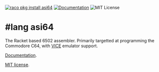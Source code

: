 [![raco pkg install asi64](https://img.shields.io/badge/raco_pkg_install-asi64-aa00ff.svg)](http:pkgs.racket-lang.org/#[asi64])
[![Documentation](https://img.shields.io/badge/read-documentation-blue.svg)](http://pkg-build.racket-lang.org/doc/asi64@asi64/index.html)
![MIT License](https://img.shields.io/badge/license-MIT-118811.svg)

# #lang asi64
The Racket based 6502 assembler.  Primarily targetted at programming the Commodore C64, with [VICE](http://vice-emu.sourceforge.net/) emulator support.

[Documentation](http://pkg-build.racket-lang.org/doc/asi64/index.html).

[MIT license](https://github.com/pezipink/asi64/blob/master/LICENSE).